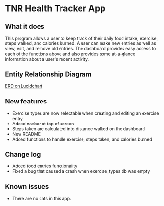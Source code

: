 # TNR Health Tracker App

## What it does
This program allows a user to keep track of their daily food intake, exercise, steps walked, and calories burned. A user can make new entries as well as view, edit, and remove old entries. The dashboard provides easy access to each of the functions above and also provides some at-a-glance information about a user's recent activity.

## Entity Relationship Diagram
[ERD on Lucidchart ](https://www.lucidchart.com/documents/view/560e7b04-f0f9-439d-9ecc-925a5eaa7f09)

## New features
* Exercise types are now selectable when creating and editing an exercise entry
* Added navbar at top of screen
* Steps taken are calculated into distance walked on the dashboard
* New README
* Added functions to handle exercise, steps taken, and calories burned


## Change log
* Added food entries functionality
* Fixed a bug that caused a crash when exercise_types db was empty


## Known Issues
* There are no cats in this app.
